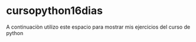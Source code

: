 # cursopython16dias

A continuaciòn utilizo este espacio para mostrar mis ejercicios del curso de python 
